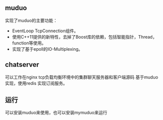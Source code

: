 ## muduo

实现了muduo的主要功能：

* EventLoop TcpConnection组件。
* 使用C++11提供的新特性，去掉了Boost库的依赖，包括智能指针，Thread，function等使用。
* 实现了基于epoll的IO-Multiplexing。

## chatserver

可以工作在nginx tcp负载均衡环境中的集群聊天服务器和客户端源码  基于muduo实现，使用redis 实现订阅服务。

## 运行
 可以安装muduo来使用，也可以安装mymuduo来运行
 
